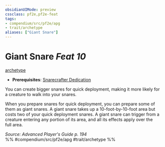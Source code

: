```yaml
---
obsidianUIMode: preview
cssclass: pf2e,pf2e-feat
tags:
- compendium/src/pf2e/apg
- trait/archetype
aliases: ["Giant Snare"]
---
```

# Giant Snare  *Feat 10*  
[archetype](archetype.md "Archetype Feat Trait")  

- **Prerequisites**: [Snarecrafter Dedication](snarecrafter-dedication-apg.md)

You can create bigger snares for quick deployment, making it more likely for a creature to walk into your snares.

When you prepare snares for quick deployment, you can prepare some of them as giant snares. A giant snare takes up a 10-foot-by-10-foot area but costs two of your quick deployment snares. A giant snare can trigger from a creature entering any portion of its area, and all its effects apply over the full area.

*Source: Advanced Player's Guide p. 194*  
%% #compendium/src/pf2e/apg #trait/archetype %%